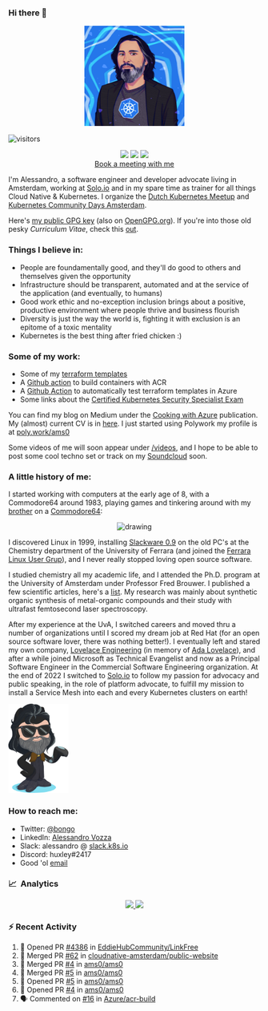 ### Hi there 👋

<p align="center"><img src="images/me2.png" width="200">

![visitors](https://visitor-badge.glitch.me/badge?page_id=ams0.ams0) <p align="center">
<a href= "https://medium.com/cooking-with-azure"><img src="https://img.icons8.com/windows/32/000000/medium.png"/></a>
<a href= "https://www.twitter.com/bongo"><img src="https://img.icons8.com/material-outlined/32/000000/twitter.png"/></a>
<a href= "https://www.linkedin.com/in/alessandrovozza"><img src="https://img.icons8.com/metro/26/000000/linkedin.png"/></a>
<br><a href= "https://calendly.com/cloudpirates/30min">Book a meeting with me</a>
</p>

I'm Alessandro, a software engineer and developer advocate living in Amsterdam, working at [Solo.io](https://solo.io) and in my spare time as trainer for all things Cloud Native & Kubernetes. I organize the [Dutch Kubernetes Meetup](https://www.meetup.com/Dutch-Kubernetes-Meetup/) and [Kubernetes Community Days Amsterdam](https://cloudnative.amsterdam).

Here's [my public GPG key](files/gpgkey.pub) (also on [OpenGPG.org](https://keys.openpgp.org/verify/hTwPB9RLSEjw2OEa6XDE0QRHPK3i3i1HbInXlJ5iBlc)). If you're into those old pesky _Curriculum Vitae_, check this [out](https://github.com/ams0/ams0/blob/main/files/CV2023.pdf).

### Things I believe in:

- People are foundamentally good, and they'll do good to others and themselves given the opportunity
- Infrastructure should be transparent, automated and at the service of the application (and eventually, to humans)
- Good work ethic and no-exception inclusion brings about a positive, productive environment where people thrive and business flourish
- Diversity is just the way the world is, fighting it with exclusion is an epitome of a toxic mentality
- Kubernetes is the best thing after fried chicken :)

### Some of my work:

- Some of my [terraform templates](https://github.com/ams0/terraform-templates)
- A [Github action](https://github.com/ams0/acr-task-github-action) to build containers with ACR
- A [Github Action](https://github.com/ams0/terraform-test-in-azure) to automatically test terraform templates in Azure
- Some links about the [Certified Kubernetes Security Specialist Exam](https://github.com/ams0/CKS)

You can find my blog on Medium under the [Cooking with Azure](https://medium.com/cooking-with-azure) publication. My (almost) current CV is in [here](https://github.com/ams0/ams0/blob/main/files/CV2023.pdf). I just started using Polywork my profile is at [poly.work/ams0](https://poly.work/ams0)

Some videos of me will soon appear under [/videos](https://github.com/ams0/ams0/tree/main/videos), and I hope to be able to post some cool techno set or track on my [Soundcloud](https://soundcloud.com/djmon0) soon.

### A little history of me:

I started working with computers at the early age of 8, with a Commodore64 around 1983, playing games and tinkering around with my [brother](https://www.linkedin.com/in/francescovozza/) on a [Commodore64](https://en.wikipedia.org/wiki/Commodore_64):

<center><img src="images/Commodore-64-Computer.png" alt="drawing" width="200"/></center>

I discovered Linux in 1999, installing [Slackware 0.9](http://www.slackware.com/) on the old PC's at the Chemistry department of the University of Ferrara (and joined the [Ferrara Linux User Grup](https://ferrara.linux.it/)), and I never really stopped loving open source software.

I studied chemistry all my academic life, and I attended the Ph.D. program at the University of Amsterdam under Professor Fred Brouwer. I published a few scientific articles, here's a [list](https://www.researchgate.net/scientific-contributions/Alessandro-Vozza-42522315). My research was mainly about synthetic organic synthesis of metal-organic compounds and their study with ultrafast femtosecond laser spectroscopy.

After my experience at the UvA, I switched careers and moved thru a number of organizations until I scored my dream job at Red Hat (for an open source software lover, there was nothing better!). I eventually left and stared my own company, [Lovelace Engineering](http://lovelace.engineering/) (in memory of [Ada Lovelace](https://en.wikipedia.org/wiki/Ada_Lovelace)), and after a while joined Microsoft as Technical Evangelist and now as a Principal Software Engineer in the Commercial Software Engineering organization. At the end of 2022 I switched to [Solo.io](https://solo.io) to follow my passion for advocacy and public speaking, in the role of platform advocate, to fulfill my mission to install a Service Mesh into each and every Kubernetes clusters on earth!

<img src="images/octo.png" alt="drawing" width="120"/>

### How to reach me:

- Twitter: [@bongo](https://twitter.com/bongo)
- LinkedIn: [Alessandro Vozza](https://www.linkedin.com/in/alessandrovozza)
- Slack: alessandro @ [slack.k8s.io](https://slack.k8s.io)
- Discord: huxley#2417
- Good 'ol [email](mailto:alessandro.vozza@microsoft.com)

### 📈 &nbsp;Analytics

<p align="center">
  <a href="https://coderstats.net/github/#ams0">
    <img height="180em" src="https://github-readme-stats-eight-theta.vercel.app/api?username=ams0&show_icons=true&theme=algolia&include_all_commits=true&count_private=true&line_height=26"/>
    <img height="180em" src="https://github-readme-stats-eight-theta.vercel.app/api/top-langs/?username=ams0&layout=compact&langs_count=8&theme=algolia&line_height=26"/>
  </a>
</p>

### :zap: Recent Activity

<!--START_SECTION:activity-->
1. 💪 Opened PR [#4386](https://github.com/EddieHubCommunity/LinkFree/pull/4386) in [EddieHubCommunity/LinkFree](https://github.com/EddieHubCommunity/LinkFree)
2. 🎉 Merged PR [#62](https://github.com/cloudnative-amsterdam/public-website/pull/62) in [cloudnative-amsterdam/public-website](https://github.com/cloudnative-amsterdam/public-website)
3. 🎉 Merged PR [#4](https://github.com/ams0/ams0/pull/4) in [ams0/ams0](https://github.com/ams0/ams0)
4. 🎉 Merged PR [#5](https://github.com/ams0/ams0/pull/5) in [ams0/ams0](https://github.com/ams0/ams0)
5. 💪 Opened PR [#5](https://github.com/ams0/ams0/pull/5) in [ams0/ams0](https://github.com/ams0/ams0)
6. 💪 Opened PR [#4](https://github.com/ams0/ams0/pull/4) in [ams0/ams0](https://github.com/ams0/ams0)
7. 🗣 Commented on [#16](https://github.com/Azure/acr-build/issues/16) in [Azure/acr-build](https://github.com/Azure/acr-build)
<!--END_SECTION:activity-->
